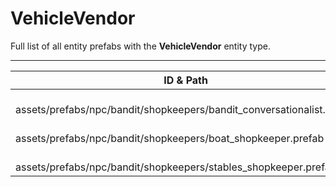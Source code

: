 # VehicleVendor
Full list of all <Badge type="warning" text="3"/> entity prefabs with the **VehicleVendor** entity type.

---
| ID & Path |
| --- |
| <a href="#251735616"><Badge id="251735616" type="tip" text="#"/></a> <Badge type="tip" text="251735616"/> <Badge type="info" text="PlayerMetabolism"/> <Badge type="info" text="PlayerInventory"/> <Badge type="info" text="PlayerEyes"/> <Badge type="info" text="PlayerInput"/> <Badge type="info" text="ItemCrafter"/> <Badge type="info" text="PlayerBlueprints"/> <Badge type="info" text="SoundVoiceLimiter"/> <Badge type="info" text="SteamInventory"/> <br> assets/prefabs/npc/bandit/shopkeepers/bandit_conversationalist.prefab |
| <a href="#2913617060"><Badge id="2913617060" type="tip" text="#"/></a> <Badge type="tip" text="2913617060"/> <Badge type="info" text="PlayerMetabolism"/> <Badge type="info" text="PlayerInventory"/> <Badge type="info" text="PlayerEyes"/> <Badge type="info" text="PlayerInput"/> <Badge type="info" text="ItemCrafter"/> <Badge type="info" text="PlayerBlueprints"/> <Badge type="info" text="SoundVoiceLimiter"/> <Badge type="info" text="SteamInventory"/> <br> assets/prefabs/npc/bandit/shopkeepers/boat_shopkeeper.prefab |
| <a href="#7488435"><Badge id="7488435" type="tip" text="#"/></a> <Badge type="tip" text="7488435"/> <Badge type="info" text="PlayerMetabolism"/> <Badge type="info" text="PlayerInventory"/> <Badge type="info" text="PlayerEyes"/> <Badge type="info" text="PlayerInput"/> <Badge type="info" text="ItemCrafter"/> <Badge type="info" text="PlayerBlueprints"/> <Badge type="info" text="SoundVoiceLimiter"/> <Badge type="info" text="SteamInventory"/> <br> assets/prefabs/npc/bandit/shopkeepers/stables_shopkeeper.prefab |
